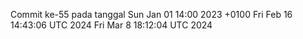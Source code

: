 Commit ke-55 pada tanggal Sun Jan 01 14:00 2023 +0100
Fri Feb 16 14:43:06 UTC 2024
Fri Mar  8 18:12:04 UTC 2024
